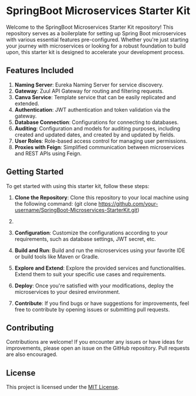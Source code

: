 # SpringBoot Microservices Starter Kit

Welcome to the SpringBoot Microservices Starter Kit repository! This repository serves as a boilerplate for setting up Spring Boot microservices with various essential features pre-configured. Whether you're just starting your journey with microservices or looking for a robust foundation to build upon, this starter kit is designed to accelerate your development process.

## Features Included

1. **Naming Server**: Eureka Naming Server for service discovery.
2. **Gateway**: Zuul API Gateway for routing and filtering requests.
3. **Canva Service**: Template service that can be easily replicated and extended.
4. **Authentication**: JWT authentication and token validation via the gateway.
5. **Database Connection**: Configurations for connecting to databases.
6. **Auditing**: Configuration and models for auditing purposes, including created and updated dates, and created by and updated by fields.
7. **User Roles**: Role-based access control for managing user permissions.
8. **Proxies with Feign**: Simplified communication between microservices and REST APIs using Feign.

## Getting Started

To get started with using this starter kit, follow these steps:

1. **Clone the Repository**: Clone this repository to your local machine using the following command: (git clone https://github.com/your-username/SpringBoot-Microservices-StarterKit.git)
2. 
3. **Configuration**: Customize the configurations according to your requirements, such as database settings, JWT secret, etc.

4. **Build and Run**: Build and run the microservices using your favorite IDE or build tools like Maven or Gradle.

5. **Explore and Extend**: Explore the provided services and functionalities. Extend them to suit your specific use cases and requirements.

6. **Deploy**: Once you're satisfied with your modifications, deploy the microservices to your desired environment.

7. **Contribute**: If you find bugs or have suggestions for improvements, feel free to contribute by opening issues or submitting pull requests.

## Contributing

Contributions are welcome! If you encounter any issues or have ideas for improvements, please open an issue on the GitHub repository. Pull requests are also encouraged.

## License

This project is licensed under the [MIT License](LICENSE).

